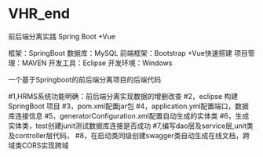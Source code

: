 # VHR_end
前后端分离实践 Spring Boot +Vue


框架：SpringBoot 数据库：MySQL 前端框架：Bootstrap +Vue快速搭建 项目管理：MAVEN 开发工具：Eclipse 开发环境：Windows


一个基于Springboot的前后端分离项目的后端代码

#1,HRMS系统功能明确：前后端分离实现数据的增删改查
#2，eclipse 构建SpringBoot 项目
#3，pom.xml配置jar包
#4，application.yml配置端口，数据库连接信息
#5，generatorConfiguration.xml配置自动生成的实体类
#6，生成实体类，test创建junit测试数据库连接是否成功
#7,编写dao层及service层,unit类及controller层代码，
#8，在启动类同级创建swagger类自动生成在线文档，跨域类CORS实现跨域



